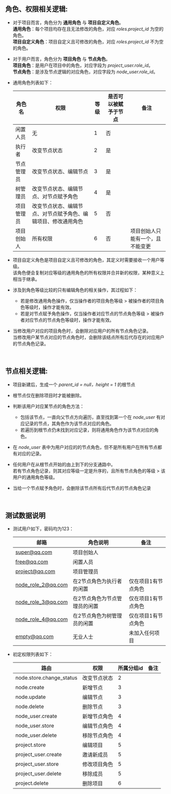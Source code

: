 ##  角色、权限相关逻辑:

 -  对于项目而言，角色分为 **通用角色** 与 **项目自定义角色**。  
    **通用角色**：每个项目均存在且无法修改的角色，对应 *roles.project_id* 为空的角色。  
    **项目自定义角色**：项目自定义且可修改的角色，对应 *roles.project_id* 不为空的角色。  

 -  对于用户而言，角色分为 **项目角色** 与 **节点角色**。  
    **项目角色**：是用户在项目中的角色，对应字段为 *project_user.role_id*。  
    **节点角色**：是涉及节点逻辑的对应角色，对应字段为 *node_user.role_id*。  

 -  通用角色列表如下：  

    | 角色名 | 权限 | 等级 | 是否可以被赋予于节点 | 备注 |
    | --- | --- | --- | --- | --- |
    | 闲置人员 | 无 | 1 | 否 |  |
    | 执行者 | 改变节点状态 | 2 | 是 |  |
    | 节点管理员 | 改变节点状态、编辑节点 | 3 | 是 |  |
    | 树管理员 | 改变节点状态、编辑节点、对节点赋予角色 | 4 | 是 |  |
    | 项目管理员 | 改变节点状态、编辑节点、对节点赋予角色、编辑项目、修改通用角色 | 5 | 否 |  |
    | 项目创始人 | 所有权限 | 6 | 否 | 项目创始人只能有一个，且不能变更 |


 -  项目自定义角色是项目自定义且可修改的角色，其定义时需要接收一个用户等级。  
    该角色便会复制对应等级的通用角色的所有权限并合并新的权限，某种意义上相当于继承。

 -  涉及到角色等级比较的只有编辑角色的相关操作，其过程如下：
    - 若是修改通用角色操作，仅当操作者的项目角色等级 > 被操作者的项目角色等级时，操作才能有效。
    - 若是对节点赋予角色操作，仅当操作者对应节点的节点角色等级 > 被操作者对应节点的节点角色等级时，操作才能有效。

 -  当修改用户对应的项目角色时，会删除对应用户的所有节点角色记录。  
    当修改用户某节点对应的节点角色时，会删除该结点所有后代存在的对应用户的节点角色记录。

<br>

##  节点相关逻辑:

 -  项目新建后，生成一个 *parent_id = null，height = 1* 的根节点

 -  根节点仅在删除项目时才能被删除。

 -  判断该用户对应某节点的角色方法：
    - 包括该节点，一直向父节点方向遍历，直至找到第一个在 *node_user* 有对应记录的节点，其角色作为该节点对应的角色。
    - 若遍历到根节点仍未找到对应记录，则将通用角色作为该节点对应的角色。

 -  在 *node_user* 表中为用户对应的的节点角色，但不是所有用户在所有节点都有对应的记录。

 -  任何用户在从根节点开始的由上到下的分支通路中。  
    若有节点角色记录，则其对应等级一定是升序的，且所有节点角色的等级 > 该用户的通用角色等级。

 -  当给一个节点赋予角色时，会删除该节点所有后代节点的节点角色记录

<br>

##  测试数据说明

 -  测试用户如下，密码均为123：  

    | 邮箱 | 角色说明 | 备注 |
    | --- | --- | --- |
    | super@qq.com | 项目创始人 |  |
    | free@qq.com | 闲置人员 |  |
    | project@qq.com | 项目管理员 |  |
    | node_role_2@qq.com | 在2节点角色为执行者的闲置 | 仅在项目1有节点角色 |
    | node_role_3@qq.com | 在2节点角色为节点管理员的闲置 | 仅在项目1有节点角色 |
    | node_role_4@qq.com | 在2节点角色为树管理员的闲置 | 仅在项目1有节点角色 |
    | empty@qq.com | 无业人士 | 未加入任何项目 |



 -  初定权限列表如下：  

    | 路由 | 权限 | 所属分组id | 备注 |
    | --- | --- | --- | --- |
    | node.store.change_status | 改变节点状态 | 2 |  |
    | node.create | 新增节点 | 3 |  |
    | node.update | 编辑节点 | 3 |  |
    | node.delete | 删除节点 | 3 |  |
    | node_user.create | 新增节点角色 | 4 |  |
    | node_user.store | 编辑节点角色 | 4 |  |
    | node_user.delete | 移除节点角色 | 4 |  |
    | project.store | 编辑项目 | 5 |  |
    | project_user.create | 邀请新成员 | 5 |  |
    | project_user.store | 修改项目角色 | 5 |  |
    | project_user.delete | 移除成员 | 5 |  |
    | project.delete | 删除项目 | 6 |  |


